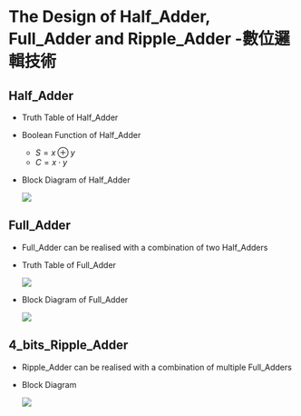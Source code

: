 # The Design of Half_Adder, Full_Adder and Ripple_Adder -數位邏輯技術

## Half_Adder

* Truth Table of Half_Adder

    

* Boolean Function of Half_Adder
    * $S=x \oplus y$
    * $C=x \cdot y$

* Block Diagram of Half_Adder

    ![](https://hackmd.io/_uploads/BJqPX9zeT.png)

## Full_Adder
* Full_Adder can be realised with a combination of two Half_Adders
* Truth Table of Full_Adder

    ![](https://hackmd.io/_uploads/Bkb275Gxa.png)

* Block Diagram of Full_Adder

    ![](https://hackmd.io/_uploads/SkhFVqfxT.png)

## 4_bits_Ripple_Adder
* Ripple_Adder can be realised with a combination of multiple Full_Adders
* Block Diagram 

    ![](https://hackmd.io/_uploads/Bkh1WNXga.png)


   
